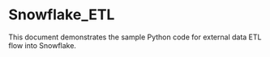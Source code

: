# Snowflake_ETL

This document demonstrates the sample Python code for external data ETL flow into Snowflake.
